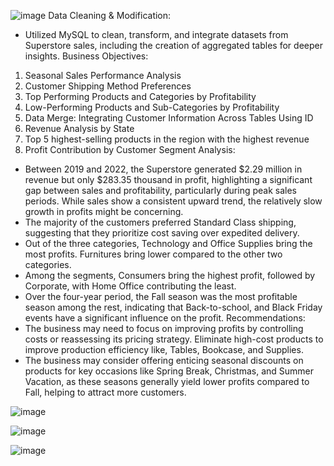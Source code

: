   ![image](https://github.com/user-attachments/assets/56b08150-1b92-4d5a-aecc-deb2011c78a6)
Data Cleaning & Modification:
-	Utilized MySQL to clean, transform, and integrate datasets from Superstore sales, including the creation of aggregated tables for deeper insights. 
Business Objectives: 
1.	Seasonal Sales Performance Analysis
2.	Customer Shipping Method Preferences
3.	Top Performing Products and Categories by Profitability
4.	Low-Performing Products and Sub-Categories by Profitability 
5.	Data Merge: Integrating Customer Information Across Tables Using ID
6.	Revenue Analysis by State
7.	Top 5 highest-selling products in the region with the highest revenue
8.	Profit Contribution by Customer Segment
Analysis: 
-	Between 2019 and 2022, the Superstore generated $2.29 million in revenue but only $283.35 thousand in profit, highlighting a significant gap between sales and profitability, particularly during peak sales periods. While sales show a consistent upward trend, the relatively slow growth in profits might be concerning. 
-	The majority of the customers preferred Standard Class shipping, suggesting that they prioritize cost saving over expedited delivery.  
-	Out of the three categories, Technology and Office Supplies bring the most profits. Furnitures bring lower compared to the other two categories.
-	Among the segments, Consumers bring the highest profit, followed by Corporate, with Home Office contributing the least.  
-	Over the four-year period, the Fall season was the most profitable season among the rest, indicating that Back-to-school, and Black Friday events have a significant influence on the profit. 
Recommendations: 
-	The business may need to focus on improving profits by controlling costs or reassessing its pricing strategy. Eliminate high-cost products to improve production efficiency like, Tables, Bookcase, and Supplies. 
-	The business may consider offering enticing seasonal discounts on products for key occasions like Spring Break, Christmas, and Summer Vacation, as these seasons generally yield lower profits compared to Fall, helping to attract more customers. 


![image](https://github.com/user-attachments/assets/de4b8114-1200-45d5-aa3a-f4d98bd49121)

![image](https://github.com/user-attachments/assets/f14dca90-5a96-46e5-aa80-f7c0e29e5760)

![image](https://github.com/user-attachments/assets/88eb0a5f-eb41-48e4-b6f2-334caf8b8d5d)

